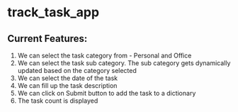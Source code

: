 # track_task_app
## Current Features:
1. We can select the task category from - Personal and Office
2. We can select the task sub category. The sub category gets dynamically updated based on the category selected
3. We can select the date of the task
4. We can fill up the task description
5. We can click on Submit button to add the task to a dictionary
6. The task count is displayed
